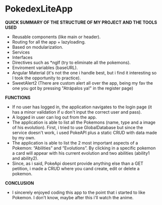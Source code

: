 # PokedexLiteApp
**QUICK SUMMARY OF THE STRUCTURE OF MY PROJECT AND THE TOOLS USED**
- Reusable components (like main or header).
- Routing for all the app + lazyloading.
- Based on modularization.
- Services
- Interfaces
- Directives such as *ngIf (try to eliminate all the pokemons).
- Enviroment variables (baseURL).
- Angular Material (it's not the one i handle best, but i find it interesting so I took the opportunity to practice).
- SweetAlert2 (There are custom alert all over the app, being my fav the one you got by pressing "Atrápalos ya!" in the register page)

**FUNCTIONS**
- If no user has logged in, the application navigates to the login page (it has a minor validation if u don't input the correct user and pass).
- A logged in user can log out from the app.
- The application is able to list all the Pokemons (name, type and a image of his evolution). First, i tried to use GlobalDatabase but since the service doesn't work, i used PokeAPI plus a static CRUD with data made by my own.
- The application is able to list the 2 most important aspects of a Pokemon: “Abilities” and “Evolutions”. By clicking in a specific pokemon a card will appear with his current evolution and two abilities (ability1 and ability2).
- Since, as i said, PokeApi doesnt provide anything else than a GET petition, i made a CRUD where you cand create, edit or delete a pokemon.

**CONCLUSION** 
- I sincerely enjoyed coding this app to the point that i started to like Pokemon. I don't know, maybe after this i'll watch the anime.

